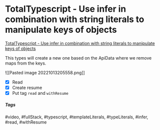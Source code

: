 # TotalTypescript - Use infer in combination with string literals to manipulate keys of objects
[TotalTypescript - Use infer in combination with string literals to manipulate keys of objects](https://www.totaltypescript.com/tips/use-infer-in-combination-with-string-literals-to-manipulate-keys-of-objects)

This types will create a new one based on the ApiData where we remove maps from the keys.

![[Pasted image 20221013205558.png]]

- [x] Read
- [x] Create resume
- [x] Put tag `read` and `withResume`

##### Tags
#video, #fullStack, #typescript, #templateLiterals, #typeLiterals, #infer, #read, #withResume 

